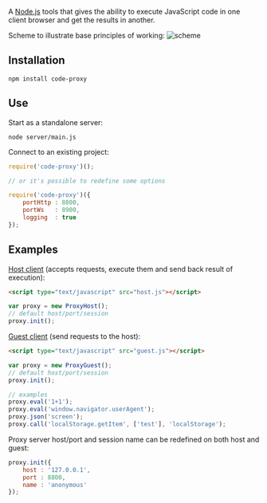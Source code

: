 A [Node.js](http://nodejs.org) tools that gives the ability to execute JavaScript code in one client browser and get the results in another.

Scheme to illustrate base principles of working:
![scheme](https://raw.github.com/DarkPark/code-proxy/master/client/scheme.png)

## Installation

`npm install code-proxy`

## Use

Start as a standalone server:

`node server/main.js`

Connect to an existing project:

```javascript
require('code-proxy')();

// or it's possible to redefine some options

require('code-proxy')({
	portHttp : 8800,
	portWs   : 8900,
	logging  : true
});
```

## Examples

[Host client](http://127.0.0.1:8800/client/host.html) (accepts requests, execute them and send back result of execution):

```html
<script type="text/javascript" src="host.js"></script>
```

```javascript
var proxy = new ProxyHost();
// default host/port/session
proxy.init();
```

[Guest client](http://127.0.0.1:8800/client/guest.html) (send requests to the host):

```html
<script type="text/javascript" src="guest.js"></script>
```

```javascript
var proxy = new ProxyGuest();
// default host/port/session
proxy.init();

// examples
proxy.eval('1+1');
proxy.eval('window.navigator.userAgent');
proxy.json('screen');
proxy.call('localStorage.getItem', ['test'], 'localStorage');
```

Proxy server host/port and session name can be redefined on both host and guest:

```javascript
proxy.init({
	host : '127.0.0.1',
	port : 8800,
	name : 'anonymous'
});
```
